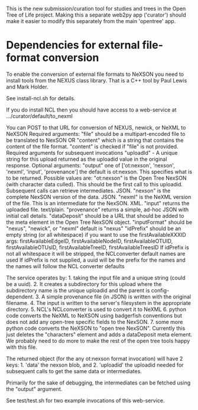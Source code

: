 This is the new submission/curation tool for studies and trees in the Open Tree of Life project. Making this a separate web2py app ('curator') should make it easier to modify this separately from the main 'opentree' app.


Dependencies for external file-format conversion
================================================
To enable the conversion of external file formats to NeXSON you need to install tools
from the NEXUS class library. That is a C++ tool by Paul Lewis and Mark Holder.

See install-ncl.sh for details.

If you do install NCL then you should have access to a web-service at .../curator/default/to_nexml

You can POST to that URL for conversion of NEXUS, newick, or NeXML to NeXSON
Required arguments:
    "file" should be a multipart-encoded file to be translated to NexSON
          OR
    "content" which is a string that contains the content of the file
        format. "content" is checked if "file" is not provided.
Required arguments for subsequent invocations
    "uploadId" - A unique string for this upload returned as 
        the uploadid value in the original response.
Optional arguments:
    "output" one of ['ot:nexson', 'nexson', 'nexml', 'input', 'provenance']
        the default is ot:nexson. This specifies what is to be returned.
        Possible values are: 
        "ot:nexson" is the Open Tree NexSON (with character data culled).
            This should be the first call to this uploadid. Subsequent
            calls can retrieve intermediates. JSON.
        "nexson" is the complete NexSON version of the data. JSON.
        "nexml" is the NeXML version of the file. This is an intermediate
            for the NexSON. XML.
        "input" returns the uploaded file. text/plain.
        "provenance" returns a simple, ad-hoc JSON with initial call details.
    "dataDeposit" should be a URL that should be added to the meta element
        in the Open Tree NexSON object.
    "inputFormat" should be "nexus", "newick", or "nexml"
        default is "nexus"
    "idPrefix" should be an empty string (or all whitespace) if you want 
            to use the firstAvailableXXXID args:
        firstAvailableEdgeID,
        firstAvailableNodeID,
        firstAvailableOTUID,
        firstAvailableOTUsID,
        firstAvailableTreeID,
        firstAvailableTreesID
      If idPrefix is not all whitespace it will be stripped, 
        the NCLconverter default names are used
      If idPrefix is not supplied, a uuid will be the prefix for the 
        names and the names will follow the NCL converter defaults

The service operates by:
    1. taking the input file and a unique string (could be a uuid).
    2. It creates a subdirectory for this upload where the subdirectory name
        is the unique uploadid and the parent is config-dependent.
    3. A simple provenance file (in JSON) is written with the original filename.
    4. The input is written to the server's filesystem in the appropriate directory.
    5. NCL's NCLconverter is used to convert it to NeXML
    6. python code converts the NeXML to NeXSON using badgerfish conventions
        but does not add any open-tree specific fields to the NexSON.
    7. some more python code converts the NeXSON to "open tree NexSON". Currently this just deletes the "characters" element and adds a dataDeposit meta element. We probably need to do more to make the rest of the open tree tools happy with this file.

The returned object (for the any ot:nexson format invocation) will have 2 keys:
    1. 'data' the nexson blob, and 
    2. 'uploadid' the uploadid needed for subsequent calls to get the same data
        or intermediates.

Primarily for the sake of debugging, the intermediates can be fetched using the "output" argument.

See test/test.sh for two example invocations of this web-service.
